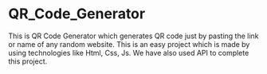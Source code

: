 # QR_Code_Generator
This is QR Code Generator which generates QR code just by pasting the link or name of any random website.
This is an easy project which is made by using technologies like Html, Css, Js. We have also used API to complete this project. 
